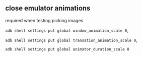 ## close emulator animations
required when testing picking images

``adb shell settings put global window_animation_scale 0``,

``adb shell settings put global transation_animation_scale 0``,

``adb shell settings put global animator_duration_scale 0``
